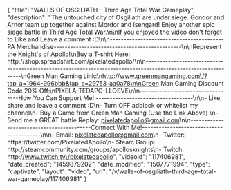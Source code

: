 {
    "title": "WALLS OF OSGILIATH - Third Age Total War Gameplay",
    "description": "The untouched city of Osgiliath are under siege.  Gondor and Arnor team up together against Mordor and Isengard!  Enjoy another epic siege battle in Third Age Total War.\n\nIf you enjoyed the video don't forget to Like and Leave a comment :D\n\n-----------------------------------------PA Merchandise----------------------------------------------\n\nRepresent the Knight's of Apollo!\nBuy a T-shirt Here: http:\/\/shop.spreadshirt.com\/pixelatedapollo\/\n\n---------------------------------------------------------------------------------------------------------------\nGreen Man Gaming Link:\nhttp:\/\/www.greenmangaming.com\/?tap_a=1964-996bbb&tap_s=29753-aa0a78\n\nGreen Man Gaming Discount Code 20% Off:\nPIXELA-TEDAPO-LLOSVE\n\n----------------------------------How You Can Support Me! -----------------------------------\n\n- Like, share and leave a comment :D\n- Turn OFF adblock or whitelist my channel\n- Buy a Game from Green Man Gaming (Use the Link Above) \n- Send me a GREAT battle Replay: pixelatedapollo@gmail.com\n\n------------------------------------------Connect With Me!-----------------------------------------\n\n- Email: pixelatedapollo@gmail.com\n- Twitter: https:\/\/twitter.com\/PixelatedApollo\n- Steam Group:  http:\/\/steamcommunity.com\/groups\/apollosknights\n- Twitch: http:\/\/www.twitch.tv\/pixelatedapollo",
    "videoid": "117406981",
    "date_created": "1459879202",
    "date_modified": "1507771994",
    "type": "captivate",
    "layout": "video",
    "url": "\/v\/walls-of-osgiliath-third-age-total-war-gameplay\/117406981"
}